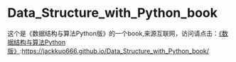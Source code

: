 # Data_Structure_with_Python_book
这个是《数据结构与算法Python版》的一个book,来源互联网，访问请点击：[《数据结构与算法Python版》](https://jackkuo666.github.io/Data_Structure_with_Python_book/):https://jackkuo666.github.io/Data_Structure_with_Python_book/
